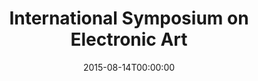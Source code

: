 ---
acronym: ISEA-2015
date: '2015-08-14T00:00:00'
ext_url: http://isea2015.org/about/organizing-and-program-committee/
location: Vancouver, Canada
submission_date: '2015-01-12T00:00:00'
title: International Symposium on Electronic Art
---